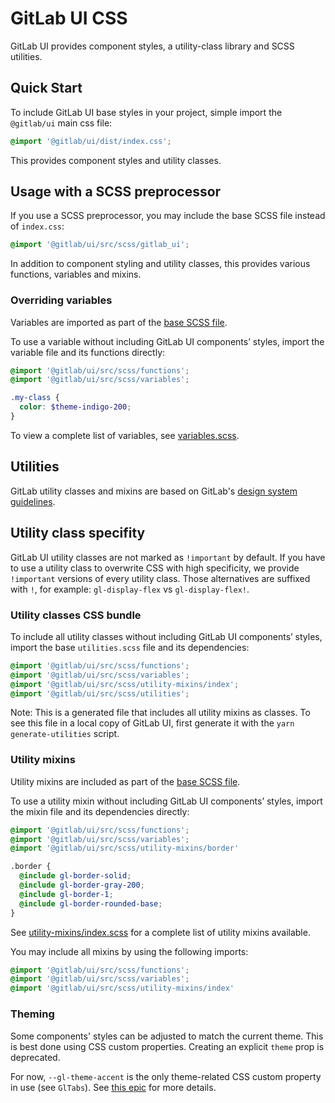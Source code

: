 # GitLab UI CSS

GitLab UI provides component styles, a utility-class library and SCSS utilities.

## Quick Start

To include GitLab UI base styles in your project, simple import the `@gitlab/ui` main css file:

```css
@import '@gitlab/ui/dist/index.css';
```

This provides component styles and utility classes.

## Usage with a SCSS preprocessor

If you use a SCSS preprocessor, you may include the base SCSS file instead of `index.css`:

```scss
@import '@gitlab/ui/src/scss/gitlab_ui';
```

In addition to component styling and utility classes, this provides various functions, variables
and mixins.

### Overriding variables

Variables are imported as part of the [base SCSS file](#Usage-with-a-SCSS-preprocessor).

To use a variable without including GitLab UI components’ styles, import the variable file and its
functions directly:

```scss
@import '@gitlab/ui/src/scss/functions';
@import '@gitlab/ui/src/scss/variables';

.my-class {
  color: $theme-indigo-200;
}
```

To view a complete list of variables, see [variables.scss](/src/scss/variables.scss).

## Utilities

GitLab utility classes and mixins are based on GitLab's
[design system guidelines](https://design.gitlab.com/).

## Utility class specifity

GitLab UI utility classes are not marked as `!important` by default. If you have to use
a utility class to overwrite CSS with high specificity, we provide `!important` versions
of every utility class. Those alternatives are suffixed with `!`, for example:
 `gl-display-flex` vs `gl-display-flex!`.

### Utility classes CSS bundle

To include all utility classes without including GitLab UI components’ styles, import the base
`utilities.scss` file and its dependencies:

```scss
@import '@gitlab/ui/src/scss/functions';
@import '@gitlab/ui/src/scss/variables';
@import '@gitlab/ui/src/scss/utility-mixins/index';
@import '@gitlab/ui/src/scss/utilities';
```

Note: This is a generated file that includes all utility mixins as classes. To see this file in a
local copy of GitLab UI, first generate it with the `yarn generate-utilities` script.

### Utility mixins

Utility mixins are included as part of the [base SCSS file](#usage-with-a-scss-preprocessor).

To use a utility mixin without including GitLab UI components’ styles, import the mixin file and its
dependencies directly:

```scss
@import '@gitlab/ui/src/scss/functions';
@import '@gitlab/ui/src/scss/variables';
@import '@gitlab/ui/src/scss/utility-mixins/border'

.border {
  @include gl-border-solid;
  @include gl-border-gray-200;
  @include gl-border-1;
  @include gl-border-rounded-base;
}
```

See [utility-mixins/index.scss](/src/scss/utility-mixins/index.scss) for a complete list of utility
mixins available.

You may include all mixins by using the following imports:

```scss
@import '@gitlab/ui/src/scss/functions';
@import '@gitlab/ui/src/scss/variables';
@import '@gitlab/ui/src/scss/utility-mixins/index'
```

### Theming

Some components' styles can be adjusted to match the current theme. This is
best done using CSS custom properties. Creating an explicit `theme` prop is
deprecated.

For now, `--gl-theme-accent` is the only theme-related CSS custom property in
use (see `GlTabs`). See [this epic](https://gitlab.com/groups/gitlab-org/-/epics/7401)
for more details.
